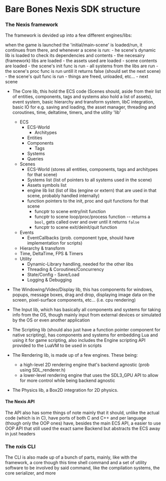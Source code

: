 # Bare Bones Nexis SDK structure

### The Nexis framework
The framework is devided up into a few different engines/libs:

when the game is launched the 'initial/main-scene' is loaded/run, it continues from there,
and whenever a scene is run:
    - he scene's dynamic lib is loaded to check its dependencies and contents
    - the necesairy (framework) libs are loaded
    - the assets used are loaded
    - scene contents are loaded
    - the scene's init func is run
    - all systems from the libs are run
    - the scene's proc func is run untill it returns false (should set the next scene)
    - the scene's quit func is run
    - things are freed, unloaded, etc...
    - next scene

- The Core lib, this hold the ECS code (Scenes should, aside from their list of entities, components, tags and systems also hold a list of assets), event system, basic hierarchy and transform system, libC integration, basic IO for e.g. saving and loading, the asset manager, threading and coroutines, time, deltatime, timers, and the utility 'lib'
    - ECS
        - ECS-World
            - Architypes
        - Entities
        - Components
            - Tags
        - Systems
        - Queries
    - Scenes
        - ECS-World (stores all entities, components, tags and architypes for that scene)
        - Systems list (list of pointers to all systems used in the scene)
        - Assets symbols list
        - engine lib list (list of libs (engine or extern) that are used in that scene, probably handled internally)
        - function pointers to the init, proc and quit functions for that scene
            - funcptr to scene entry/init function
            - funcptr to scene loop/proc/process function -- returns a `bool`, gets called over and over until it returns `false`
            - funcptr to scene exit/deinit/quit function
    - Events
        -  EventCallbacks (prob. component type, should have implementation for scripts)
    - Hierarchy & transform
    - Time, DeltaTime, FPS & Timers
    - Utility
        - Dynamic-Library handling, needed for the other libs
        - Threading & Coroutines/Concurrency
        - State/Config - Save/Load
        - Logging & Debugging

- The Windowing/Video/Display lib, this has components for windows, popups, message boxes, drag and drop, displaying image data on the screen, pixel-surface components, etc... (i.e. cpu rendering)

- The Input lib, which has basically all components and systems for taking info from the OS, though mainly input from external devices or simulated by the OS or even another application

- The Scripting lib (should also just have a function pointer component for native scripting), has components and systems for embedding Lua and using it for game scripting, also includes the Engine scripting API provided to the LuaVM to be used in scripts

- The Rendering lib, is made up of a few engines. These being:
    - a high-level 2D rendering engine that's backend agnostic (prob using SDL_renderer.h)
    - a lower-level rendering engine that uses the SDL3_GPU API to allow for more control while being backend agnostic

- The Physics lib,  a Box2D integration for 2D physics.

#### The Nexis API
The API also has some things of note mainly that it should, unlike the actual code (which is in C), have ports of both C and C++ and per language (though only the OOP ones) have, besides the main ECS API, a easier to use OOP API that still used the exact same Backend but abstracts the ECS away in just headers

### The nxis CLI
The CLI is also made up of a bunch of parts, mainly, like with the framework, a core though this time shell command and a set of utility software to be involved by said command, like the compilation systems, the core serializer, and more
